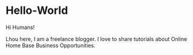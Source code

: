 # Hello-World

Hi Humans!


Lhou here, I am a freelance blogger. I love to share tutorials about Online Home Base Business Opportunities.
